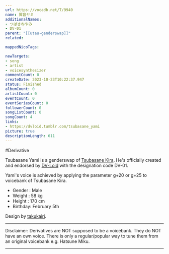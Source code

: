 ```yaml
---
url: https://vocadb.net/T/9940
name: 翼音ヤミ
additionalNames: 
- つばさねやみ
- DV-01
parent: "[[utau-genderswap]]"
related:

mappedNicoTags:

newTargets:
- song
- artist
- voicesynthesizer
commentCount: 0
createDate: 2023-10-23T10:22:37.947
status: Finished
albumCount: 0
artistCount: 0
eventCount: 0
eventSeriesCount: 0
followerCount: 0
songListCount: 0
songCount: 4
links: 
- https://dvloid.tumblr.com/tsubasane_yami
picture: true
descriptionLength: 611
---
```


#Derivative

Tsubasane Yami is a genderswap of [Tsubasane Kira](https://vocadb.net/Ar/126484). He's officially created and endorsed by [DV-Loid](https://vocadb.net/Ar/126519) with the designation code DV-01.

Yami's voice is achieved by applying the parameter g+20 or g+25 to voicebank of Tsubasane Kira.

* Gender : Male
* Weight : 58 kg
* Height : 170 cm
* Birthday: February 5th

Design by [takukairi](https://vocadb.net/Ar/83484).
___
Disclaimer:
Derivatives are NOT supposed to be a voicebank. They do NOT have an own voice. There is only a regular/popular way to tune them from an original voicebank e.g. Hatsune Miku.

---

